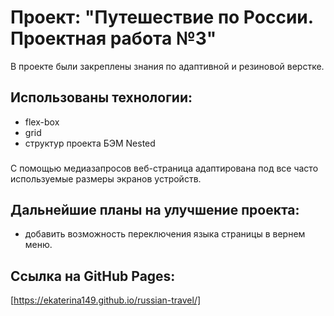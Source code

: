 # Проект: "Путешествие по России. Проектная работа №3"
В проекте были закреплены знания по адаптивной и резиновой верстке.
## Использованы технологии:
* flex-box
* grid
* структур проекта БЭМ Nested
  ###
C помощью медиазапросов веб-страница адаптирована под все часто используемые размеры экранов устройств.
## Дальнейшие планы на улучшение проекта:
* добавить возможность переключения языка страницы в вернем меню.
## Ссылка на GitHub Pages:
[https://ekaterina149.github.io/russian-travel/]
